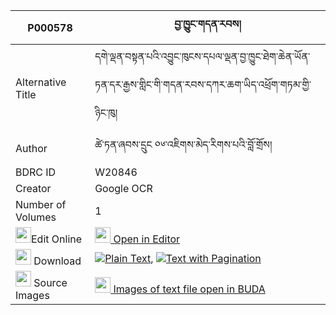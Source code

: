 |P000578|བྱ་ཁྱུང་གདན་རབས། 
| --- | --- 
|Alternative Title |དགེ་ལྡན་བསྟན་པའི་འབྱུང་ཁུངས་དཔལ་ལྡན་བྱ་ཁྱུང་ཐེག་ཆེན་ཡོན་ཏན་དར་རྒྱས་གླིང་གི་གདན་རབས་དཀར་ཆག་ཡིད་འཕྲོག་གཏམ་གྱི་ཉིང་ཁུ།
|Author| ཚེ་ཏན་ཞབས་དྲུང ༠༦་འཇིགས་མེད་རིགས་པའི་བློ་གྲོས།
|BDRC ID | W20846
|Creator | Google OCR
|Number of Volumes| 1
|<img width="25" src="https://img.icons8.com/color/25/000000/edit-property.png">Edit Online| [<img width="25" src="https://avatars.githubusercontent.com/u/45091458?s=200&v=4"> Open in Editor](http://editor.openpecha.org/P000578)
|<img width="25" src="https://img.icons8.com/fluent/48/000000/download-2.png"/>  Download | [![](https://img.icons8.com/color/20/000000/txt.png)Plain Text](https://github.com/Openpecha/P000578/releases/download/v1/jakhyung_denrab_plain_P000578.zip), [![](https://img.icons8.com/color/20/000000/txt.png)Text with Pagination](https://github.com/Openpecha/P000578/releases/download/v1/jakhyung_denrab_pages_P000578.zip)
|<img width="25" src="https://img.icons8.com/plasticine/100/000000/pictures-folder.png"/>  Source Images | [<img width="25" src="https://library.bdrc.io/icons/BUDA-small.svg"> Images of text file open in BUDA](https://library.bdrc.io/show/bdr:W20846)